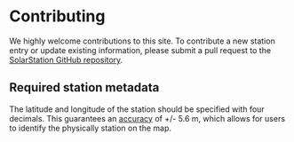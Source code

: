 # Contributing

We highly welcome contributions to this site. To contribute a new station entry or update existing information, please submit a pull request to the [SolarStation GitHub repository](https://github.com/AssessingSolar/solarstations).


## Required station metadata

The latitude and longitude of the station should be specified with four decimals. This guarantees an [accuracy](http://wiki.gis.com/wiki/index.php/Decimal_degrees) of +/- 5.6 m, which allows for users to identify the physically station on the map.


```python

```
